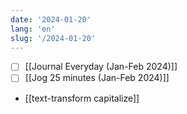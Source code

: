 ```yaml
---
date: '2024-01-20'
lang: 'en'
slug: '/2024-01-20'
---
```


- [ ] [[Journal Everyday (Jan-Feb 2024)]]
- [ ] [[Jog 25 minutes (Jan-Feb 2024)]]

- [[text-transform capitalize]]
